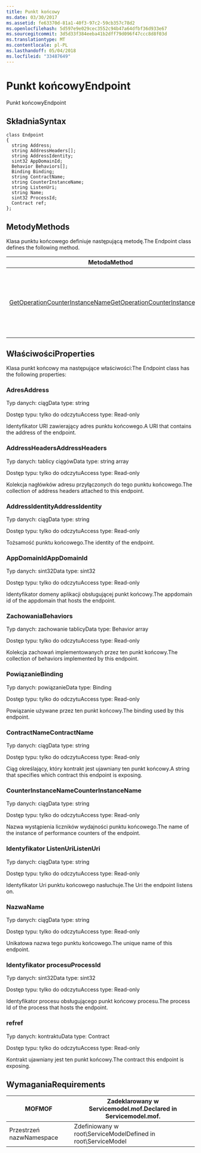```yaml
---
title: Punkt końcowy
ms.date: 03/30/2017
ms.assetid: fe63370d-81a1-40f3-97c2-59cb357c78d2
ms.openlocfilehash: 5d597e9e029cec3552c94b47a64dfbf36d933e67
ms.sourcegitcommit: 3d5d33f384eeba41b2dff79d096f47ccc8d8f03d
ms.translationtype: MT
ms.contentlocale: pl-PL
ms.lasthandoff: 05/04/2018
ms.locfileid: "33487649"
---
```

# <a name="endpoint"></a><span data-ttu-id="6d716-102">Punkt końcowy</span><span class="sxs-lookup"><span data-stu-id="6d716-102">Endpoint</span></span>
<span data-ttu-id="6d716-103">Punkt końcowy</span><span class="sxs-lookup"><span data-stu-id="6d716-103">Endpoint</span></span>  
  
## <a name="syntax"></a><span data-ttu-id="6d716-104">Składnia</span><span class="sxs-lookup"><span data-stu-id="6d716-104">Syntax</span></span>  
  
```  
class Endpoint  
{  
  string Address;  
  string AddressHeaders[];  
  string AddressIdentity;  
  sint32 AppDomainId;  
  Behavior Behaviors[];  
  Binding Binding;  
  string ContractName;  
  string CounterInstanceName;  
  string ListenUri;  
  string Name;  
  sint32 ProcessId;  
  Contract ref;  
};  
```  
  
## <a name="methods"></a><span data-ttu-id="6d716-105">Metody</span><span class="sxs-lookup"><span data-stu-id="6d716-105">Methods</span></span>  
 <span data-ttu-id="6d716-106">Klasa punktu końcowego definiuje następującą metodę.</span><span class="sxs-lookup"><span data-stu-id="6d716-106">The Endpoint class defines the following method.</span></span>  
  
|<span data-ttu-id="6d716-107">Metoda</span><span class="sxs-lookup"><span data-stu-id="6d716-107">Method</span></span>|<span data-ttu-id="6d716-108">Opis</span><span class="sxs-lookup"><span data-stu-id="6d716-108">Description</span></span>|  
|------------|-----------------|  
|[<span data-ttu-id="6d716-109">GetOperationCounterInstanceName</span><span class="sxs-lookup"><span data-stu-id="6d716-109">GetOperationCounterInstanceName</span></span>](../../../../../docs/framework/wcf/diagnostics/wmi/getoperationcounterinstancename.md)|<span data-ttu-id="6d716-110">Pobiera nazwę wystąpienia licznika wydajności operacji</span><span class="sxs-lookup"><span data-stu-id="6d716-110">Retrieves the operation performance counter instance name</span></span>|  
  
## <a name="properties"></a><span data-ttu-id="6d716-111">Właściwości</span><span class="sxs-lookup"><span data-stu-id="6d716-111">Properties</span></span>  
 <span data-ttu-id="6d716-112">Klasa punkt końcowy ma następujące właściwości:</span><span class="sxs-lookup"><span data-stu-id="6d716-112">The Endpoint class has the following properties:</span></span>  
  
### <a name="address"></a><span data-ttu-id="6d716-113">Adres</span><span class="sxs-lookup"><span data-stu-id="6d716-113">Address</span></span>  
 <span data-ttu-id="6d716-114">Typ danych: ciąg</span><span class="sxs-lookup"><span data-stu-id="6d716-114">Data type: string</span></span>  
  
 <span data-ttu-id="6d716-115">Dostęp typu: tylko do odczytu</span><span class="sxs-lookup"><span data-stu-id="6d716-115">Access type: Read-only</span></span>  
  
 <span data-ttu-id="6d716-116">Identyfikator URI zawierający adres punktu końcowego.</span><span class="sxs-lookup"><span data-stu-id="6d716-116">A URI that contains the address of the endpoint.</span></span>  
  
### <a name="addressheaders"></a><span data-ttu-id="6d716-117">AddressHeaders</span><span class="sxs-lookup"><span data-stu-id="6d716-117">AddressHeaders</span></span>  
 <span data-ttu-id="6d716-118">Typ danych: tablicy ciągów</span><span class="sxs-lookup"><span data-stu-id="6d716-118">Data type: string array</span></span>  
  
 <span data-ttu-id="6d716-119">Dostęp typu: tylko do odczytu</span><span class="sxs-lookup"><span data-stu-id="6d716-119">Access type: Read-only</span></span>  
  
 <span data-ttu-id="6d716-120">Kolekcja nagłówków adresu przyłączonych do tego punktu końcowego.</span><span class="sxs-lookup"><span data-stu-id="6d716-120">The collection of address headers attached to this endpoint.</span></span>  
  
### <a name="addressidentity"></a><span data-ttu-id="6d716-121">AddressIdentity</span><span class="sxs-lookup"><span data-stu-id="6d716-121">AddressIdentity</span></span>  
 <span data-ttu-id="6d716-122">Typ danych: ciąg</span><span class="sxs-lookup"><span data-stu-id="6d716-122">Data type: string</span></span>  
  
 <span data-ttu-id="6d716-123">Dostęp typu: tylko do odczytu</span><span class="sxs-lookup"><span data-stu-id="6d716-123">Access type: Read-only</span></span>  
  
 <span data-ttu-id="6d716-124">Tożsamość punktu końcowego.</span><span class="sxs-lookup"><span data-stu-id="6d716-124">The identity of the endpoint.</span></span>  
  
### <a name="appdomainid"></a><span data-ttu-id="6d716-125">AppDomainId</span><span class="sxs-lookup"><span data-stu-id="6d716-125">AppDomainId</span></span>  
 <span data-ttu-id="6d716-126">Typ danych: sint32</span><span class="sxs-lookup"><span data-stu-id="6d716-126">Data type: sint32</span></span>  
  
 <span data-ttu-id="6d716-127">Dostęp typu: tylko do odczytu</span><span class="sxs-lookup"><span data-stu-id="6d716-127">Access type: Read-only</span></span>  
  
 <span data-ttu-id="6d716-128">Identyfikator domeny aplikacji obsługującej punkt końcowy.</span><span class="sxs-lookup"><span data-stu-id="6d716-128">The appdomain id of the appdomain that hosts the endpoint.</span></span>  
  
### <a name="behaviors"></a><span data-ttu-id="6d716-129">Zachowania</span><span class="sxs-lookup"><span data-stu-id="6d716-129">Behaviors</span></span>  
 <span data-ttu-id="6d716-130">Typ danych: zachowanie tablicy</span><span class="sxs-lookup"><span data-stu-id="6d716-130">Data type: Behavior array</span></span>  
  
 <span data-ttu-id="6d716-131">Dostęp typu: tylko do odczytu</span><span class="sxs-lookup"><span data-stu-id="6d716-131">Access type: Read-only</span></span>  
  
 <span data-ttu-id="6d716-132">Kolekcja zachowań implementowanych przez ten punkt końcowy.</span><span class="sxs-lookup"><span data-stu-id="6d716-132">The collection of behaviors implemented by this endpoint.</span></span>  
  
### <a name="binding"></a><span data-ttu-id="6d716-133">Powiązanie</span><span class="sxs-lookup"><span data-stu-id="6d716-133">Binding</span></span>  
 <span data-ttu-id="6d716-134">Typ danych: powiązanie</span><span class="sxs-lookup"><span data-stu-id="6d716-134">Data type: Binding</span></span>  
  
 <span data-ttu-id="6d716-135">Dostęp typu: tylko do odczytu</span><span class="sxs-lookup"><span data-stu-id="6d716-135">Access type: Read-only</span></span>  
  
 <span data-ttu-id="6d716-136">Powiązanie używane przez ten punkt końcowy.</span><span class="sxs-lookup"><span data-stu-id="6d716-136">The binding used by this endpoint.</span></span>  
  
### <a name="contractname"></a><span data-ttu-id="6d716-137">ContractName</span><span class="sxs-lookup"><span data-stu-id="6d716-137">ContractName</span></span>  
 <span data-ttu-id="6d716-138">Typ danych: ciąg</span><span class="sxs-lookup"><span data-stu-id="6d716-138">Data type: string</span></span>  
  
 <span data-ttu-id="6d716-139">Dostęp typu: tylko do odczytu</span><span class="sxs-lookup"><span data-stu-id="6d716-139">Access type: Read-only</span></span>  
  
 <span data-ttu-id="6d716-140">Ciąg określający, który kontrakt jest ujawniany ten punkt końcowy.</span><span class="sxs-lookup"><span data-stu-id="6d716-140">A string that specifies which contract this endpoint is exposing.</span></span>  
  
### <a name="counterinstancename"></a><span data-ttu-id="6d716-141">CounterInstanceName</span><span class="sxs-lookup"><span data-stu-id="6d716-141">CounterInstanceName</span></span>  
 <span data-ttu-id="6d716-142">Typ danych: ciąg</span><span class="sxs-lookup"><span data-stu-id="6d716-142">Data type: string</span></span>  
  
 <span data-ttu-id="6d716-143">Dostęp typu: tylko do odczytu</span><span class="sxs-lookup"><span data-stu-id="6d716-143">Access type: Read-only</span></span>  
  
 <span data-ttu-id="6d716-144">Nazwa wystąpienia liczników wydajności punktu końcowego.</span><span class="sxs-lookup"><span data-stu-id="6d716-144">The name of the instance of performance counters of the endpoint.</span></span>  
  
### <a name="listenuri"></a><span data-ttu-id="6d716-145">Identyfikator ListenUri</span><span class="sxs-lookup"><span data-stu-id="6d716-145">ListenUri</span></span>  
 <span data-ttu-id="6d716-146">Typ danych: ciąg</span><span class="sxs-lookup"><span data-stu-id="6d716-146">Data type: string</span></span>  
  
 <span data-ttu-id="6d716-147">Dostęp typu: tylko do odczytu</span><span class="sxs-lookup"><span data-stu-id="6d716-147">Access type: Read-only</span></span>  
  
 <span data-ttu-id="6d716-148">Identyfikator Uri punktu końcowego nasłuchuje.</span><span class="sxs-lookup"><span data-stu-id="6d716-148">The Uri the endpoint listens on.</span></span>  
  
### <a name="name"></a><span data-ttu-id="6d716-149">Nazwa</span><span class="sxs-lookup"><span data-stu-id="6d716-149">Name</span></span>  
 <span data-ttu-id="6d716-150">Typ danych: ciąg</span><span class="sxs-lookup"><span data-stu-id="6d716-150">Data type: string</span></span>  
  
 <span data-ttu-id="6d716-151">Dostęp typu: tylko do odczytu</span><span class="sxs-lookup"><span data-stu-id="6d716-151">Access type: Read-only</span></span>  
  
 <span data-ttu-id="6d716-152">Unikatowa nazwa tego punktu końcowego.</span><span class="sxs-lookup"><span data-stu-id="6d716-152">The unique name of this endpoint.</span></span>  
  
### <a name="processid"></a><span data-ttu-id="6d716-153">Identyfikator procesu</span><span class="sxs-lookup"><span data-stu-id="6d716-153">ProcessId</span></span>  
 <span data-ttu-id="6d716-154">Typ danych: sint32</span><span class="sxs-lookup"><span data-stu-id="6d716-154">Data type: sint32</span></span>  
  
 <span data-ttu-id="6d716-155">Dostęp typu: tylko do odczytu</span><span class="sxs-lookup"><span data-stu-id="6d716-155">Access type: Read-only</span></span>  
  
 <span data-ttu-id="6d716-156">Identyfikator procesu obsługującego punkt końcowy procesu.</span><span class="sxs-lookup"><span data-stu-id="6d716-156">The process Id of the process that hosts the endpoint.</span></span>  
  
### <a name="ref"></a><span data-ttu-id="6d716-157">ref</span><span class="sxs-lookup"><span data-stu-id="6d716-157">ref</span></span>  
 <span data-ttu-id="6d716-158">Typ danych: kontraktu</span><span class="sxs-lookup"><span data-stu-id="6d716-158">Data type: Contract</span></span>  
  
 <span data-ttu-id="6d716-159">Dostęp typu: tylko do odczytu</span><span class="sxs-lookup"><span data-stu-id="6d716-159">Access type: Read-only</span></span>  
  
 <span data-ttu-id="6d716-160">Kontrakt ujawniany jest ten punkt końcowy.</span><span class="sxs-lookup"><span data-stu-id="6d716-160">The contract this endpoint is exposing.</span></span>  
  
## <a name="requirements"></a><span data-ttu-id="6d716-161">Wymagania</span><span class="sxs-lookup"><span data-stu-id="6d716-161">Requirements</span></span>  
  
|<span data-ttu-id="6d716-162">MOF</span><span class="sxs-lookup"><span data-stu-id="6d716-162">MOF</span></span>|<span data-ttu-id="6d716-163">Zadeklarowany w Servicemodel.mof.</span><span class="sxs-lookup"><span data-stu-id="6d716-163">Declared in Servicemodel.mof.</span></span>|  
|---------|-----------------------------------|  
|<span data-ttu-id="6d716-164">Przestrzeń nazw</span><span class="sxs-lookup"><span data-stu-id="6d716-164">Namespace</span></span>|<span data-ttu-id="6d716-165">Zdefiniowany w root\ServiceModel</span><span class="sxs-lookup"><span data-stu-id="6d716-165">Defined in root\ServiceModel</span></span>|
